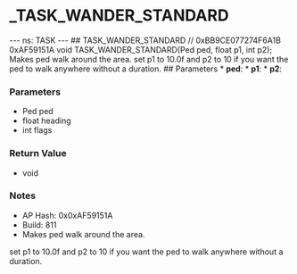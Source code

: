 # _TASK_WANDER_STANDARD

--- ns: TASK --- ## TASK_WANDER_STANDARD  // 0xBB9CE077274F6A1B 0xAF59151A void TASK_WANDER_STANDARD(Ped ped, float p1, int p2);  Makes ped walk around the area. set p1 to 10.0f and p2 to 10 if you want the ped to walk anywhere without a duration.  ## Parameters * **ped**: * **p1**: * **p2**:

### Parameters
* Ped ped
* float heading
* int flags

### Return Value
* void

### Notes
* AP Hash: 0x0xAF59151A
* Build: 811
* Makes ped walk around the area.

set p1 to 10.0f and p2 to 10 if you want the ped to walk anywhere without a duration.

